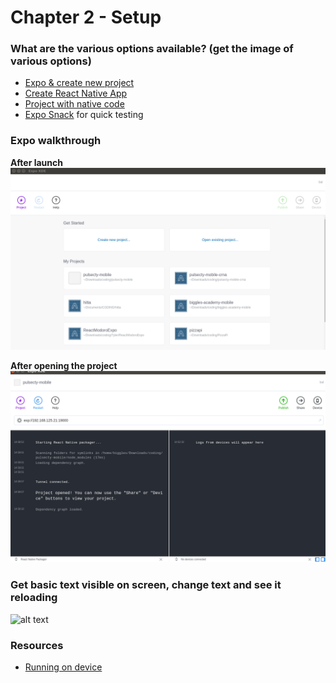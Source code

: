 # Chapter 2 - Setup

### What are the various options available? (get the image of various options)

   - [Expo & create new project](https://docs.expo.io/versions/v28.0.0/workflow/up-and-running)
   - [Create React Native App](https://github.com/react-community/create-react-native-app#installation)
   - [Project with native code](https://facebook.github.io/react-native/docs/getting-started#creating-a-new-application)
   - [Expo Snack](https://expo.io/tools#snack) for quick testing

### Expo walkthrough

**After launch**  
<img src="../media/expo.png" alt="alt text" >

**After opening the project**
<img src="../media/expo-1.png" alt="alt text" >

### Get basic text visible on screen, change text and see it reloading

<img src="../media/start-screen-expo.png" alt="alt text" height="600px">

### Resources

- [Running on device](https://facebook.github.io/react-native/docs/running-on-device)
